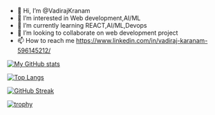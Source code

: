 - 👋 Hi, I’m @VadirajKranam
- 👀 I’m interested in Web development,AI/ML
- 🌱 I’m currently learning REACT,AI/ML,Devops
- 💞️ I’m looking to collaborate on web development project
- 📫 How to reach me https://www.linkedin.com/in/vadiraj-karanam-596145212/

[![My GitHub stats](https://github-readme-stats.vercel.app/api?username=VadirajKranam)](https://github.com/VadirajKranam/github-readme-stats)

[![Top Langs](https://github-readme-stats.vercel.app/api/top-langs/?username=VadirajKranam&layout=compact)](https://github.com/VadirajKranam/github-readme-stats)

[![GitHub Streak](https://streak-stats.demolab.com/?user=VadirajKranam)](https://git.io/streak-stats)

[![trophy](https://github-profile-trophy.vercel.app/?username=VadirajKranam)](https://github.com/ryo-ma/github-profile-trophy)

